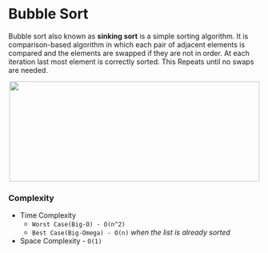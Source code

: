 # Bubble Sort

Bubble sort also known as **sinking sort** is a simple sorting algorithm. It is comparison-based algorithm in which each pair of adjacent elements is compared and the elements are swapped if they are not in order.
At each iteration last most element is correctly sorted. This Repeats until no swaps are needed.

<p align ="center" >
<img src="https://user-images.githubusercontent.com/74424757/124428284-215e8500-dd8a-11eb-92bb-1e6b0892f4ff.gif" width="500px" height="200px">
</p>

### Complexity

* Time Complexity
   * ```Worst Case(Big-O) - O(n^2)```
   * ```Best Case(Big-Omega) - O(n)```  *when the list is already sorted*
* Space Complexity - ``` O(1) ```
